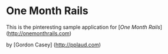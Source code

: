 # One Month Rails

This is the pinteresting sample application for
[*One Month Rails*] (http://onemonthrails.com)

by [Gordon Casey] (http://pplaud.com)